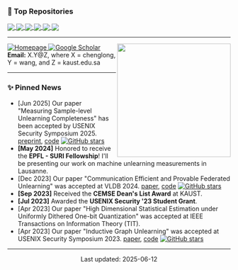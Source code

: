### 🧩 Top Repositories

<a href="https://github.com/Happy2Git/Unlearning_Inference_IAM">
<img align="center" src="https://github-readme-stats.vercel.app/api/pin/?username=Happy2Git&repo=Unlearning_Inference_IAM&theme=graywhite&bg_color=0,FFB6C1,FFDAB9,FFE4E1&hide_border=true" />
</a>
<a href="https://github.com/Happy2Git/Security_Top4_Countdown">
<img align="center" src="https://github-readme-stats.vercel.app/api/pin/?username=Happy2Git&repo=Security_Top4_Countdown&theme=graywhite&bg_color=0,FFE4E1,FFFACD,FFE5B4,6EC1E4&hide_border=true" />
</a>
<a href="https://github.com/Happy2Git/GUIDE">
<img align="center" src="https://github-readme-stats.vercel.app/api/pin/?username=Happy2Git&repo=GUIDE&theme=graywhite&bg_color=0,FFEFD5,FFC1CC,FFDAB9&hide_border=true" />
</a>
<a href="https://github.com/Happy2Git/ML_Big3_Countdown">
<img align="center" src="https://github-readme-stats.vercel.app/api/pin/?username=Happy2Git&repo=ML_Big3_Countdown&theme=graywhite&bg_color=0,FFDAB9,FFE4E1,FFE5B4,FFE5B4,ADD8E6&hide_border=true" />
</a>
<a href="https://github.com/Happy2Git/FATS_supplement">
<img align="center" src="https://github-readme-stats.vercel.app/api/pin/?username=Happy2Git&repo=FATS_supplement&theme=graywhite&bg_color=0,ADD8E6,FFFACD,FFDAB9,FFC0CB&hide_border=true" />
</a>
<a href="https://github.com/Happy2Git/indicator-sysmonitor">
<img align="center" src="https://github-readme-stats.vercel.app/api/pin/?username=Happy2Git&repo=indicator-sysmonitor&theme=graywhite&bg_color=0,FFC0CB,FFDAB9,FFE4E1,FFE5B4&hide_border=true" />
</a>

---
<div>
<img align="right" width="256" src="https://github-readme-stats.vercel.app/api?username=Happy2Git&show_icons=true&hide=prs,contribs&theme=gradient&hide_title=true" />

  <div>
    <a href="https://sites.google.com/view/chlwr">
      <img src="https://img.shields.io/badge/Homepage-chlwr-green?style=flat-square&logo=google-chrome&logoColor=white" alt="Homepage"/>
    </a>
    <a href="https://scholar.google.com/citations?hl=en&user=24UBrN4AAAAJ">
      <img src="https://img.shields.io/badge/Google_Scholar-Profile-blue?style=flat-square&logo=google-scholar" alt="Google Scholar"/>
    </a>
  </div>

  <div>
    <strong>Email:</strong> X.Y@Z, where X = chenglong, Y = wang, and Z = kaust.edu.sa
  </div>
</div>


---

### ✨ Pinned News
-   [Jun 2025]  Our paper "Measuring Sample-level Unlearning Completeness" has been accepted by USENIX Security Symposium 2025. [preprint](https://arxiv.org/abs/2506.06112), [code](https://github.com/Happy2Git/Unlearning_Inference_IAM) [![GitHub stars](https://img.shields.io/github/stars/Happy2Git/Unlearning_Inference_IAM.svg?style=social&label=Star&maxAge=2592000)](https://github.com/Happy2Git/Unlearning_Inference_IAM/stargazers)
-   **[May 2024]** Honored to receive the **EPFL - SURI Fellowship**! I'll be presenting our work on machine unlearning measurements in Lausanne.
-   [Dec 2023] Our paper "Communication Efficient and Provable Federated Unlearning" was accepted at VLDB 2024. [paper](https://dl.acm.org/doi/10.14778/3641204.3641220), [code](https://github.com/Happy2Git/FATS_supplement) [![GitHub stars](https://img.shields.io/github/stars/Happy2Git/FATS_supplement.svg?style=social&label=Star&maxAge=2592000)](https://github.com/Happy2Git/FATS_supplement/stargazers)
-   **[Sep 2023]** Received the **CEMSE Dean's List Award** at KAUST.
-   **[Jul 2023]** Awarded the **USENIX Security '23 Student Grant**.
-   [Apr 2023] Our paper "High Dimensional Statistical Estimation under Uniformly Dithered One-bit Quantization" was accepted at IEEE Transactions on Information Theory (TIT).
-   [Apr 2023] Our paper "Inductive Graph Unlearning" was accepted at USENIX Security Symposium 2023. [paper](https://www.usenix.org/system/files/usenixsecurity23-wang-cheng-long.pdf), [code](https://github.com/Happy2Git/GUIDE) [![GitHub stars](https://img.shields.io/github/stars/Happy2Git/GUIDE.svg?style=social&label=Star&maxAge=2592000)](https://github.com/Happy2Git/GUIDE/stargazers)
---

<p align="center">
  Last updated: 2025-06-12
</p>
